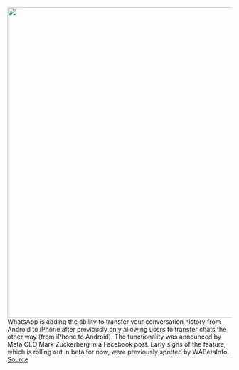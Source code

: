 <img src='https://cdn.vox-cdn.com/thumbor/6Xm9CuG1QTVAJMgD2MNWrkIkYh8=/0x0:2040x1360/1200x800/filters:focal(857x517:1183x843)/cdn.vox-cdn.com/uploads/chorus_image/image/70974568/acastro_210119_1777_whatsapp_0001.0.jpg' width='700px' /><br/>
WhatsApp is adding the ability to transfer your conversation history from Android to iPhone after previously only allowing users to transfer chats the other way (from iPhone to Android). The functionality was announced by Meta CEO Mark Zuckerberg in a Facebook post. Early signs of the feature, which is rolling out in beta for now, were previously spotted by WABetaInfo.
<a href='https://www.theverge.com/2022/6/14/23167292/whatsapp-android-iphone-chat-history-transfer-update'> Source <a/>